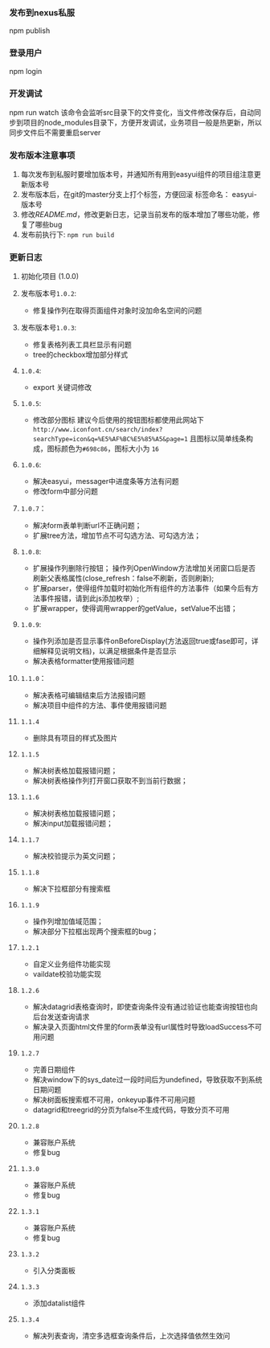 ### 发布到nexus私服
npm publish

### 登录用户
npm login

### 开发调试
npm run watch 
该命令会监听src目录下的文件变化，当文件修改保存后，自动同步到项目的node_modules目录下，方便开发调试，业务项目一般是热更新，所以同步文件后不需要重启server

### 发布版本注意事项
1. 每次发布到私服时要增加版本号，并通知所有用到easyui组件的项目组注意更新版本号
2. 发布版本后，在git的master分支上打个标签，方便回滚 标签命名： easyui-版本号
3. 修改*README.md*，修改更新日志，记录当前发布的版本增加了哪些功能，修复了哪些bug
4. 发布前执行下: `npm run build`

### 更新日志
1. 初始化项目 (1.0.0)
2. 发布版本号`1.0.2`:
    - 修复操作列在取得页面组件对象时没加命名空间的问题
3. 发布版本号`1.0.3`:
    - 修复表格列表工具栏显示有问题
    - tree的checkbox增加部分样式
4. `1.0.4`:
    - export 关键词修改
5. `1.0.5`:
    - 修改部分图标
    建议今后使用的按钮图标都使用此网站下`http://www.iconfont.cn/search/index?searchType=icon&q=%E5%AF%BC%E5%85%A5&page=1` 且图标以简单线条构成，图标颜色为`#698c86`，图标大小为 `16`
6. `1.0.6`:
    - 解决easyui，messager中进度条等方法有问题
    - 修改form中部分问题
7. `1.0.7`：
    - 解决form表单判断url不正确问题；
    - 扩展tree方法，增加节点不可勾选方法、可勾选方法；
8. `1.0.8`:
    - 扩展操作列删除行按钮；
      操作列OpenWindow方法增加关闭窗口后是否刷新父表格属性(close_refresh：false不刷新，否则刷新);
    - 扩展parser，使得组件加载时初始化所有组件的方法事件（如果今后有方法事件报错，请到此js添加枚举）;
    - 扩展wrapper，使得调用wrapper的getValue，setValue不出错；
9. `1.0.9`:
    - 操作列添加是否显示事件onBeforeDisplay(方法返回true或fase即可，详细解释见说明文档)，以满足根据条件是否显示
    - 解决表格formatter使用报错问题
10. `1.1.0`：
    - 解决表格可编辑结束后方法报错问题
    - 解决项目中组件的方法、事件使用报错问题
11. `1.1.4`
    - 删除具有项目的样式及图片
12. `1.1.5`
    - 解决树表格加载报错问题；
    - 解决树表格操作列打开窗口获取不到当前行数据；
13. `1.1.6`
    - 解决树表格加载报错问题；
    - 解决input加载报错问题；
14. `1.1.7`
    - 解决校验提示为英文问题；
15. `1.1.8`
    - 解决下拉框部分有搜索框
16. `1.1.9`
    - 操作列增加值域范围；
    - 解决部分下拉框出现两个搜索框的bug；
17. `1.2.1`
    - 自定义业务组件功能实现
    - vaildate校验功能实现

18. `1.2.6`
    - 解决datagrid表格查询时，即使查询条件没有通过验证也能查询按钮也向后台发送查询请求   
    - 解决录入页面html文件里的form表单没有url属性时导致loadSuccess不可用问题
	
19. `1.2.7`
	- 完善日期组件
	- 解决window下的sys_date过一段时间后为undefined，导致获取不到系统日期问题
    - 解决树面板搜索框不可用，onkeyup事件不可用问题
	- datagrid和treegrid的分页为false不生成代码，导致分页不可用

20. `1.2.8`
	- 兼容账户系统
	- 修复bug

21. `1.3.0`
	- 兼容账户系统
	- 修复bug

22. `1.3.1`
	- 兼容账户系统
	- 修复bug    

23. `1.3.2`
    - 引入分类面板    
	
24. `1.3.3`
	- 添加datalist组件
	
25. `1.3.4`
	- 解决列表查询，清空多选框查询条件后，上次选择值依然生效问
	